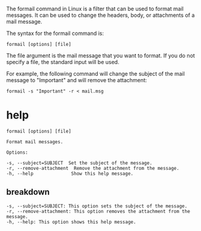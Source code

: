 The formail command in Linux is a filter that can be used to format mail messages. It can be used to change the headers, body, or attachments of a mail message.

The syntax for the formail command is:

`formail [options] [file]`

The file argument is the mail message that you want to format. If you do not specify a file, the standard input will be used.

For example, the following command will change the subject of the mail message to "Important" and will remove the attachment:

`formail -s "Important" -r < mail.msg`

# help 

```
formail [options] [file]

Format mail messages.

Options:

-s, --subject=SUBJECT  Set the subject of the message.
-r, --remove-attachment  Remove the attachment from the message.
-h, --help              Show this help message.
```

## breakdown

```
-s, --subject=SUBJECT: This option sets the subject of the message.
-r, --remove-attachment: This option removes the attachment from the message.
-h, --help: This option shows this help message.
```

